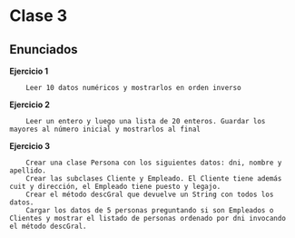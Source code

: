 # Clase 3

## Enunciados

**Ejercicio 1**

		Leer 10 datos numéricos y mostrarlos en orden inverso

**Ejercicio 2**

		Leer un entero y luego una lista de 20 enteros. Guardar los mayores al número inicial y mostrarlos al final  

**Ejercicio 3**
						
		Crear una clase Persona con los siguientes datos: dni, nombre y apellido.
		Crear las subclases Cliente y Empleado. El Cliente tiene además cuit y dirección, el Empleado tiene puesto y legajo.
		Crear el método descGral que devuelve un String con todos los datos.
		Cargar los datos de 5 personas preguntando si son Empleados o Clientes y mostrar el listado de personas ordenado por dni invocando el método descGral.
